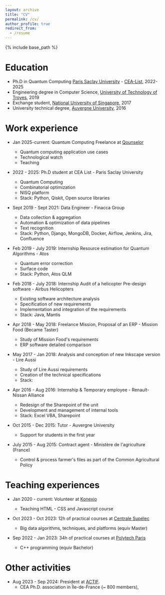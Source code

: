 ```yaml
---
layout: archive
title: "CV"
permalink: /cv/
author_profile: true
redirect_from:
  - /resume
---
```


{% include base_path %}

Education
======
* Ph.D in Quantum Computing <a href="https://www.universite-paris-saclay.fr/" target="_blank">Paris Saclay University</a> - <a href="https://list.cea.fr/fr/" target="_blank">CEA-List</a>, 2022-2025
* Engineering degree in Computer Science, <a href="https://www.utt.fr/" target="_blank">University of Technology of Troyes</a>, 2019 
* Exchange student, <a href="https://www.nus.edu.sg/" target="_blank">National University of Singapore</a>, 2017
* University technical degree, <a href="https://iut.uca.fr/" target="_blank">Auvergne University</a>, 2016

Work experience
======
* Jan 2025-current: Quantum Computing Freelance at <a href="https://www.qounselor.fr/" target="_blank">Qounselor</a>
  * Quantum computing application use cases
  * Technological watch
  * Teaching

* 2022 - 2025: Ph.D student at CEA List - Paris Saclay University
  * Quantum Computing 
  * Combinatorial optimization
  * NISQ platform
  * Stack: Python, Qiskit, Open source libraries

* Sept 2019 - Sept 2021: Data Engineer - Finacca Group
  * Data collection & aggregation
  * Automation & optimization of data pipelines
  * Text recognition
  * Stack: Python, Django, MongoDB, Docker, Airflow, Jenkins, Jira, Confluence

* Feb 2019 - July 2019: Internship Resource estimation for Quantum Algorithms - Atos
  * Quantum error correction
  * Surface code
  * Stack: Python, Atos QLM

* Feb 2018 - July 2018: Internship Audit of a helicopter Pre-design software - Airbus Helicopters
  * Existing software architecture analysis
  * Specification of new requirements
  * Implementation and integration of the requirements
  * Stack: Java, Mantis

* Apr 2018 - May 2018: Freelance Mission, Proposal of an ERP - Mission Food (Became Taster)
  * Study of Mission Food's requirements
  * ERP software detailed comparison

* May 2017 - Jan 2018: Analysis and conception of new Inkscape version - Lire Aussi
  * Study of Lire Aussi requirements
  * Creation of the technical specifications
  * Stack: 

* Apr 2016 - Aug 2016: Internship & Temporary employee - Renault-Nissan Alliance
  * Redesign of the Sharepoint of the unit
  * Development and management of internal tools
  * Stack: Excel VBA, Sharepoint

* Oct 2015 - Dec 2015: Tutor - Auvergne University
  * Support for students in the first year

* July 2015 - Aug 2015: Contract agent - Ministère de l'agriculture (France)
  * Control & process farmer's files as part of the Common Agricultural Policy

Teaching experiences
======

* Jan 2020 - current: Volunteer at <a href="https://www.konexio.eu/index.html" target="_blank">Konexio</a>
  * Teaching HTML - CSS and Javascript course 

* Oct 2023 - Oct 2023: 12h of practical courses at <a href="https://www.centralesupelec.fr/" target="_blank">Centrale Supélec</a>
  * Big data algorithms, techniques, and platforms (equiv Master)

* Sep 2022 - Jan 2023: 34h of practical courses at <a href="https://www.polytech.universite-paris-saclay.fr/" target="_blank">Polytech Paris</a>
  * C++ programming (equiv Bachelor)

Other activities
======

* Aug 2023 - Sep 2024: President at <a href="https://actif-cea.github.io/" target="_blank">ACTIF</a>.
  * CEA Ph.D. association in Île-de-France (~ 800 members),  